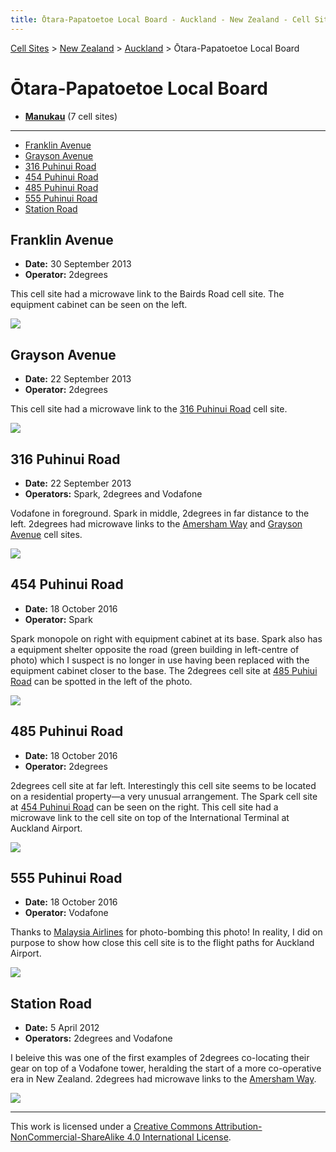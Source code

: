```yaml
---
title: Ōtara-Papatoetoe Local Board - Auckland - New Zealand - Cell Sites
---
```


[Cell Sites](../../../) > [New Zealand](../../) > [Auckland](../) > Ōtara-Papatoetoe Local Board

# Ōtara-Papatoetoe Local Board

* **[Manukau](manukau)** (7 cell sites)

---

* [Franklin Avenue](#franklin-avenue)
* [Grayson Avenue](#grayson-avenue)
* [316 Puhinui Road](#316-puhinui-road)
* [454 Puhinui Road](#454-puhinui-road)
* [485 Puhinui Road](#485-puhinui-road)
* [555 Puhinui Road](#555-puhinui-road)
* [Station Road](#station-road)

## Franklin Avenue

* **Date:** 30 September 2013
* **Operator:** 2degrees

This cell site had a microwave link to the Bairds Road cell site. The equipment cabinet can be seen on the left.

![](https://f001.backblazeb2.com/file/CellSites/NZ/AUK/%C5%8Ctara-Papatoetoe/20130930-120441.jpg)

## Grayson Avenue

* **Date:** 22 September 2013
* **Operator:** 2degrees

This cell site had a microwave link to the [316 Puhinui Road](#316-puhinui-road) cell site.

![](https://f001.backblazeb2.com/file/CellSites/NZ/AUK/%C5%8Ctara-Papatoetoe/20130922-125014.jpg)

## 316 Puhinui Road

* **Date:** 22 September 2013
* **Operators:** Spark, 2degrees and Vodafone

Vodafone in foreground. Spark in middle, 2degrees in far distance to the left. 2degrees had microwave links to the [Amersham Way](./manukau#amersham-way) and [Grayson Avenue](#grayson-avenue) cell sites.

![](https://f001.backblazeb2.com/file/CellSites/NZ/AUK/%C5%8Ctara-Papatoetoe/20130922-122544.jpg)

## 454 Puhinui Road

* **Date:** 18 October 2016
* **Operator:** Spark

Spark monopole on right with equipment cabinet at its base. Spark also has a equipment shelter opposite the road (green building in left-centre of photo) which I suspect is no longer in use having been replaced with the equipment cabinet closer to the base. The 2degrees cell site at [485 Puhiui Road](#485-puhinui-road) can be spotted in the left of the photo.

![](https://f001.backblazeb2.com/file/CellSites/NZ/AUK/%C5%8Ctara-Papatoetoe/20161018-124235.jpg)

## 485 Puhinui Road

* **Date:** 18 October 2016
* **Operator:** 2degrees

2degrees cell site at far left. Interestingly this cell site seems to be located on a residential property—a very unusual arrangement. The Spark cell site at [454 Puhinui Road](#454-puhinui-road) can be seen on the right. This cell site had a microwave link to the cell site on top of the International Terminal at Auckland Airport.

![](https://f001.backblazeb2.com/file/CellSites/NZ/AUK/%C5%8Ctara-Papatoetoe/20161018-124201.jpg)

## 555 Puhinui Road

* **Date:** 18 October 2016
* **Operator:** Vodafone

Thanks to [Malaysia Airlines](https://en.wikipedia.org/wiki/Malaysia_Airlines) for photo-bombing this photo! In reality, I did on purpose to show how close this cell site is to the flight paths for Auckland Airport.

![](https://f001.backblazeb2.com/file/CellSites/NZ/AUK/%C5%8Ctara-Papatoetoe/20161018-123614.jpg)

## Station Road

* **Date:** 5 April 2012
* **Operators:** 2degrees and Vodafone

I beleive this was one of the first examples of 2degrees co-locating their gear on top of a Vodafone tower, heralding the start of a more co-operative era in New Zealand. 2degrees had microwave links to the [Amersham Way](./manukau#amersham-way).

![](https://f001.backblazeb2.com/file/CellSites/NZ/AUK/%C5%8Ctara-Papatoetoe/20120405-173835.jpg)

---

This work is licensed under a [Creative Commons Attribution-NonCommercial-ShareAlike 4.0 International License](http://creativecommons.org/licenses/by-nc-sa/4.0/).
